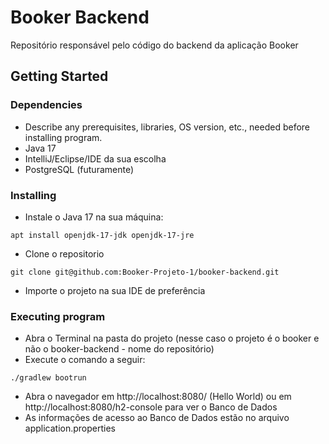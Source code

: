 # Booker Backend
Repositório responsável pelo código do backend da aplicação Booker

## Getting Started

### Dependencies

* Describe any prerequisites, libraries, OS version, etc., needed before installing program.
* Java 17
* IntelliJ/Eclipse/IDE da sua escolha
* PostgreSQL (futuramente)

### Installing

* Instale o Java 17 na sua máquina:

```
apt install openjdk-17-jdk openjdk-17-jre
```
* Clone o repositorio
```
git clone git@github.com:Booker-Projeto-1/booker-backend.git
```

* Importe o projeto na sua IDE de preferência

### Executing program

* Abra o Terminal na pasta do projeto (nesse caso o projeto é o booker e não o booker-backend - nome do repositório)
* Execute o comando a seguir:
```
./gradlew bootrun
```

* Abra o navegador em http://localhost:8080/ (Hello World) ou em http://localhost:8080/h2-console para ver o Banco de Dados
* As informações de acesso ao Banco de Dados estão no arquivo application.properties
